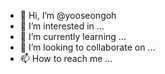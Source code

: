 - 👋 Hi, I’m @yooseongoh
- 👀 I’m interested in ...
- 🌱 I’m currently learning ...
- 💞️ I’m looking to collaborate on ...
- 📫 How to reach me ...

<!---
yooseongoh/yooseongoh is a ✨ special ✨ repository because its `README.md` (this file) appears on your GitHub profile.
You can click the Preview link to take a look at your changes.
--->
